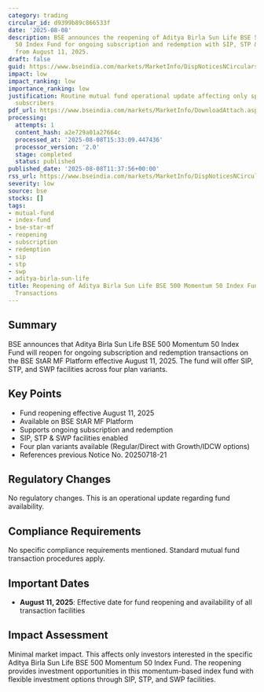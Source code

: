 ```yaml
---
category: trading
circular_id: d9399b89c866533f
date: '2025-08-08'
description: BSE announces the reopening of Aditya Birla Sun Life BSE 500 Momentum
  50 Index Fund for ongoing subscription and redemption with SIP, STP & SWP facility
  from August 11, 2025.
draft: false
guid: https://www.bseindia.com/markets/MarketInfo/DispNoticesNCirculars.aspx?Noticeid={1AB7F354-CAF0-446F-9386-9AA969046286}&noticeno=20250808-12&dt=08/08/2025&icount=12&totcount=52&flag=0
impact: low
impact_ranking: low
importance_ranking: low
justification: Routine mutual fund operational update affecting only specific fund
  subscribers
pdf_url: https://www.bseindia.com/markets/MarketInfo/DownloadAttach.aspx?id=20250808-12&attachedId=
processing:
  attempts: 1
  content_hash: a2e729a01a27664c
  processed_at: '2025-08-08T15:33:09.447436'
  processor_version: '2.0'
  stage: completed
  status: published
published_date: '2025-08-08T11:37:56+00:00'
rss_url: https://www.bseindia.com/markets/MarketInfo/DispNoticesNCirculars.aspx?Noticeid={1AB7F354-CAF0-446F-9386-9AA969046286}&noticeno=20250808-12&dt=08/08/2025&icount=12&totcount=52&flag=0
severity: low
source: bse
stocks: []
tags:
- mutual-fund
- index-fund
- bse-star-mf
- reopening
- subscription
- redemption
- sip
- stp
- swp
- aditya-birla-sun-life
title: Reopening of Aditya Birla Sun Life BSE 500 Momentum 50 Index Fund for Ongoing
  Transactions
---
```


## Summary

BSE announces that Aditya Birla Sun Life BSE 500 Momentum 50 Index Fund will reopen for ongoing subscription and redemption transactions on the BSE StAR MF Platform effective August 11, 2025. The fund will offer SIP, STP, and SWP facilities across four plan variants.

## Key Points

- Fund reopening effective August 11, 2025
- Available on BSE StAR MF Platform
- Supports ongoing subscription and redemption
- SIP, STP & SWP facilities enabled
- Four plan variants available (Regular/Direct with Growth/IDCW options)
- References previous Notice No. 20250718-21

## Regulatory Changes

No regulatory changes. This is an operational update regarding fund availability.

## Compliance Requirements

No specific compliance requirements mentioned. Standard mutual fund transaction procedures apply.

## Important Dates

- **August 11, 2025**: Effective date for fund reopening and availability of all transaction facilities

## Impact Assessment

Minimal market impact. This affects only investors interested in the specific Aditya Birla Sun Life BSE 500 Momentum 50 Index Fund. The reopening provides investment opportunities in this momentum-based index fund with flexible investment options through SIP, STP, and SWP facilities.